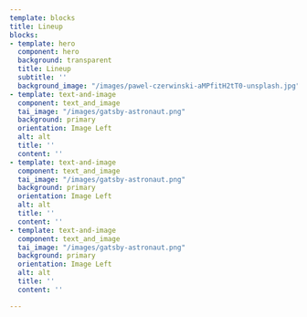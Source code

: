 ```yaml
---
template: blocks
title: Lineup
blocks:
- template: hero
  component: hero
  background: transparent
  title: Lineup
  subtitle: ''
  background_image: "/images/pawel-czerwinski-aMPfitH2tT0-unsplash.jpg"
- template: text-and-image
  component: text_and_image
  tai_image: "/images/gatsby-astronaut.png"
  background: primary
  orientation: Image Left
  alt: alt
  title: ''
  content: ''
- template: text-and-image
  component: text_and_image
  tai_image: "/images/gatsby-astronaut.png"
  background: primary
  orientation: Image Left
  alt: alt
  title: ''
  content: ''
- template: text-and-image
  component: text_and_image
  tai_image: "/images/gatsby-astronaut.png"
  background: primary
  orientation: Image Left
  alt: alt
  title: ''
  content: ''

---
```

